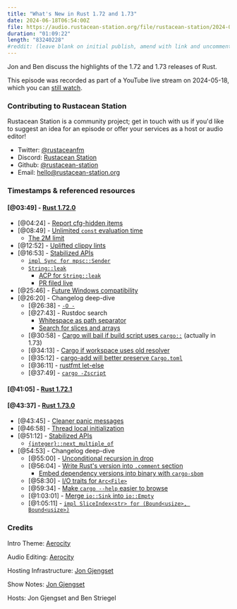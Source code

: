 ```yaml
---
title: "What's New in Rust 1.72 and 1.73"
date: 2024-06-18T06:54:00Z
file: https://audio.rustacean-station.org/file/rustacean-station/2024-06-18-rust-1.72-1.73.mp3
duration: "01:09:22"
length: "83240228"
#reddit: (leave blank on initial publish, amend with link and uncomment this line after Reddit thread has been posted)
---
```


Jon and Ben discuss the highlights of the 1.72 and 1.73 releases of Rust.

This episode was recorded as part of a YouTube live stream on
2024-05-18, which you can [still
watch](https://youtube.com/live/VpSXTJXX1YA).

### Contributing to Rustacean Station

Rustacean Station is a community project; get in touch with us if you'd like to suggest an idea for an episode or offer your services as a host or audio editor!

 - Twitter: [@rustaceanfm](https://twitter.com/rustaceanfm)
 - Discord: [Rustacean Station](https://discord.gg/cHc3Gyc)
 - Github: [@rustacean-station](https://github.com/rustacean-station/)
 - Email: [hello@rustacean-station.org](mailto:hello@rustacean-station.org)

### Timestamps & referenced resources

#### [@03:49] - [Rust 1.72.0](https://blog.rust-lang.org/2023/08/24/Rust-1.72.0.html)

 - [@04:24] - [Report cfg-hidden items](https://blog.rust-lang.org/2023/08/24/Rust-1.72.0.html#rust-reports-potentially-useful-cfg-disabled-items-in-errors)
 - [@08:49] - [Unlimited `const` evaluation time](https://blog.rust-lang.org/2023/08/24/Rust-1.72.0.html#const-evaluation-time-is-now-unlimited)
   - [The 2M limit](https://github.com/rust-lang/rust/blob/bb97203e37bbdd4588bd684728002077d0073978/compiler/rustc_const_eval/src/const_eval/machine.rs#L38)
 - [@12:52] - [Uplifted clippy lints](https://blog.rust-lang.org/2023/08/24/Rust-1.72.0.html#uplifted-lints-from-clippy)
 - [@16:53] - [Stabilized APIs](https://blog.rust-lang.org/2023/08/24/Rust-1.72.0.html#stabilized-apis)
   - [`impl Sync for mpsc::Sender`](https://doc.rust-lang.org/stable/std/sync/mpsc/struct.Sender.html#impl-Sync-for-Sender%3CT%3E)
   - [`String::leak`](https://doc.rust-lang.org/stable/std/sync/mpsc/struct.Sender.html#impl-Sync-for-Sender%3CT%3E)
     - [ACP for `String::leak`](https://github.com/rust-lang/libs-team/issues/109)
     - [PR filed live](https://github.com/rust-lang/rust/pull/125251)
 - [@25:46] - [Future Windows compatibility](https://blog.rust-lang.org/2023/08/24/Rust-1.72.0.html#future-windows-compatibility)
 - [@26:20] - Changelog deep-dive
   - [@26:38] - [`-O -`](https://github.com/rust-lang/rust/pull/111626/)
   - [@27:43] - Rustdoc search
     - [Whitespace as path separator](https://github.com/rust-lang/rust/pull/108537/)
     - [Search for slices and arrays](https://github.com/rust-lang/rust/pull/111958/)
   - [@30:58] - [Cargo will bail if build script uses `cargo::`](https://github.com/rust-lang/cargo/pull/12332) (actually in 1.73)
   - [@34:13] - [Cargo if workspace uses old resolver](https://github.com/rust-lang/cargo/pull/10910)
   - [@35:12] - [cargo-add will better preserve `Cargo.toml`](https://github.com/rust-lang/cargo/pull/12191)
   - [@36:11] - [rustfmt let-else](https://blog.rust-lang.org/2023/07/01/rustfmt-supports-let-else-statements.html)
   - [@37:49] - [`cargo -Zscript`](https://github.com/rust-lang/cargo/issues/12207)

#### [@41:05] - [Rust 1.72.1](https://blog.rust-lang.org/2023/09/19/Rust-1.72.1.html)

#### [@43:37] - [Rust 1.73.0](https://blog.rust-lang.org/2023/10/05/Rust-1.73.0.html)

 - [@43:45] - [Cleaner panic messages](https://blog.rust-lang.org/2023/10/05/Rust-1.73.0.html#cleaner-panic-messages)
 - [@46:58] - [Thread local initialization](https://blog.rust-lang.org/2023/10/05/Rust-1.73.0.html#thread-local-initialization)
 - [@51:12] - [Stabilized APIs](https://blog.rust-lang.org/2023/10/05/Rust-1.73.0.html#stabilized-apis)
   - [`{integer}::next_multiple_of`](https://doc.rust-lang.org/stable/std/primitive.u32.html#method.next_multiple_of)
 - [@54:53] - Changelog deep-dive
   - [@55:00] - [Unconditional recursion in drop](https://github.com/rust-lang/rust/pull/113902/)
   - [@56:04] - [Write Rust's version into `.comment` section](https://github.com/rust-lang/rust/pull/97550/)
     - [Embed dependency versions into binary with `cargo-sbom`](https://github.com/rust-lang/rfcs/pull/3553)
   - [@58:30] - [I/O traits for `Arc<File>`](https://github.com/rust-lang/rust/pull/94748/)
   - [@59:34] - [Make `cargo --help` easier to browse](https://github.com/rust-lang/cargo/pull/11905)
   - [@1:03:01] - [Merge `io::Sink` into `io::Empty`](https://github.com/rust-lang/rust/pull/98154/)
   - [@1:05:11] - [`impl SliceIndex<str> for (Bound<usize>, Bound<usize>)`](https://github.com/rust-lang/rust/pull/111081/)

### Credits

Intro Theme: [Aerocity](https://twitter.com/AerocityMusic)

Audio Editing: [Aerocity](https://twitter.com/AerocityMusic)

Hosting Infrastructure: [Jon Gjengset](https://twitter.com/jonhoo/)

Show Notes: [Jon Gjengset](https://twitter.com/jonhoo/)

Hosts: Jon Gjengset and Ben Striegel
